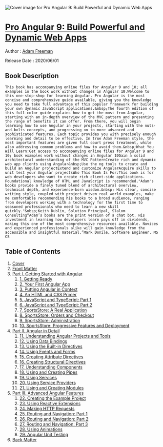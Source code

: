 ![Cover image for Pro Angular 9: Build Powerful and Dynamic Web Apps](https://imgdetail.ebookreading.net/cover/cover/20200920/EB9781484259986.jpg)

[Pro Angular 9: Build Powerful and Dynamic Web Apps](https://ebookreading.net/view/book/Pro+Angular+9%3A+Build+Powerful+and+Dynamic+Web+Apps-EB9781484259986_1.html "Pro Angular 9: Build Powerful and Dynamic Web Apps")
====================================================================================================================

Author : [Adam Freeman](https://ebookreading.net/search/author/Adam+Freeman)

Release Date : 2020/06/01

Book Description
-----------------


    
    This book has accompanying online files for Angular 9 and 10; all examples in the book work without changes in Angular 10.Welcome to this one-stop-shop for learning Angular. Pro Angular is the most concise and comprehensive guide available, giving you the knowledge you need to take full advantage of this popular framework for building your own dynamic JavaScript applications.&nbsp;The fourth edition of this full-color guide explains how to get the most from Angular, starting with an in-depth overview of the MVC pattern and presenting the range of benefits it can offer. From there, you will begin learning how to use Angular in your projects, starting with the nuts-and-bolts concepts, and progressing on to more advanced and sophisticated features. Each topic provides you with precisely enough learning and detail to be effective. In true Adam Freeman style, the most important features are given full court press treatment, while also addressing common problems and how to avoid them.&nbsp;What You Will Learn:Get access to accompanying online files for Angular 9 and 10; book examples work without changes in Angular 10Gain a solid architectural understanding of the MVC PatternCreate rich and dynamic web app clients using Angular&nbsp;Use the ng tools to create and build an Angular projectExtend and customize AngularAcquire skills to unit test your Angular projectsWho This Book Is For:This book is for web developers who want to create rich client-side applications. Foundational knowledge of HTML and JavaScript is recommended."Adam's books provide a finely tuned blend of architectural overview, technical depth, and experience-born wisdom.&nbsp; His clear, concise writing style, coupled with project driven real world examples, make me comfortable recommending his books to a broad audience, ranging from developers working with a technology for the first time to seasoned professionals who need to learn a new skill quickly."&nbsp;Keith Dublin, Solution Principal, Slalom Consulting“Adam’s books are the print version of a chat bot. His investment in learning how developers learn pays off in dividends, making this one of the most comprehensive resources available. Novices and experienced professionals alike will gain knowledge from the accessible and insightful material.”Mark Donile, Software Engineer, MS CS
  

Table of Contents
-----------------

1. [Cover](https://ebookreading.net/view/book/Pro+Angular+9%3A+Build+Powerful+and+Dynamic+Web+Apps-EB9781484259986_1.html)
1. [Front Matter](https://ebookreading.net/view/book/Pro+Angular+9%3A+Build+Powerful+and+Dynamic+Web+Apps-EB9781484259986_2.html)
1. [Part I. Getting Started with Angular](https://ebookreading.net/view/book/Pro+Angular+9%3A+Build+Powerful+and+Dynamic+Web+Apps-EB9781484259986_3.html)
    1. [1.&nbsp;Getting Ready](https://ebookreading.net/view/book/Pro+Angular+9%3A+Build+Powerful+and+Dynamic+Web+Apps-EB9781484259986_4.html)
    1. [2.&nbsp;Your First Angular App](https://ebookreading.net/view/book/Pro+Angular+9%3A+Build+Powerful+and+Dynamic+Web+Apps-EB9781484259986_5.html)
    1. [3.&nbsp;Putting Angular in Context](https://ebookreading.net/view/book/Pro+Angular+9%3A+Build+Powerful+and+Dynamic+Web+Apps-EB9781484259986_6.html)
    1. [4.&nbsp;An HTML and CSS Primer](https://ebookreading.net/view/book/Pro+Angular+9%3A+Build+Powerful+and+Dynamic+Web+Apps-EB9781484259986_7.html)
    1. [5.&nbsp;JavaScript and TypeScript: Part 1](https://ebookreading.net/view/book/Pro+Angular+9%3A+Build+Powerful+and+Dynamic+Web+Apps-EB9781484259986_8.html)
    1. [6.&nbsp;JavaScript and TypeScript: Part 2](https://ebookreading.net/view/book/Pro+Angular+9%3A+Build+Powerful+and+Dynamic+Web+Apps-EB9781484259986_9.html)
    1. [7.&nbsp;SportsStore: A Real Application](https://ebookreading.net/view/book/Pro+Angular+9%3A+Build+Powerful+and+Dynamic+Web+Apps-EB9781484259986_10.html)
    1. [8.&nbsp;SportsStore: Orders and Checkout](https://ebookreading.net/view/book/Pro+Angular+9%3A+Build+Powerful+and+Dynamic+Web+Apps-EB9781484259986_11.html)
    1. [9.&nbsp;SportsStore: Administration](https://ebookreading.net/view/book/Pro+Angular+9%3A+Build+Powerful+and+Dynamic+Web+Apps-EB9781484259986_12.html)
    1. [10.&nbsp;SportsStore: Progressive Features and Deployment](https://ebookreading.net/view/book/Pro+Angular+9%3A+Build+Powerful+and+Dynamic+Web+Apps-EB9781484259986_13.html)
1. [Part II. Angular in Detail](https://ebookreading.net/view/book/Pro+Angular+9%3A+Build+Powerful+and+Dynamic+Web+Apps-EB9781484259986_14.html)
    1. [11.&nbsp;Understanding Angular Projects and Tools](https://ebookreading.net/view/book/Pro+Angular+9%3A+Build+Powerful+and+Dynamic+Web+Apps-EB9781484259986_15.html)
    1. [12.&nbsp;Using Data Bindings](https://ebookreading.net/view/book/Pro+Angular+9%3A+Build+Powerful+and+Dynamic+Web+Apps-EB9781484259986_16.html)
    1. [13.&nbsp;Using the Built-in Directives](https://ebookreading.net/view/book/Pro+Angular+9%3A+Build+Powerful+and+Dynamic+Web+Apps-EB9781484259986_17.html)
    1. [14.&nbsp;Using Events and Forms](https://ebookreading.net/view/book/Pro+Angular+9%3A+Build+Powerful+and+Dynamic+Web+Apps-EB9781484259986_18.html)
    1. [15.&nbsp;Creating Attribute Directives](https://ebookreading.net/view/book/Pro+Angular+9%3A+Build+Powerful+and+Dynamic+Web+Apps-EB9781484259986_19.html)
    1. [16.&nbsp;Creating Structural Directives](https://ebookreading.net/view/book/Pro+Angular+9%3A+Build+Powerful+and+Dynamic+Web+Apps-EB9781484259986_20.html)
    1. [17.&nbsp;Understanding Components](https://ebookreading.net/view/book/Pro+Angular+9%3A+Build+Powerful+and+Dynamic+Web+Apps-EB9781484259986_21.html)
    1. [18.&nbsp;Using and Creating Pipes](https://ebookreading.net/view/book/Pro+Angular+9%3A+Build+Powerful+and+Dynamic+Web+Apps-EB9781484259986_22.html)
    1. [19.&nbsp;Using Services](https://ebookreading.net/view/book/Pro+Angular+9%3A+Build+Powerful+and+Dynamic+Web+Apps-EB9781484259986_23.html)
    1. [20.&nbsp;Using Service Providers](https://ebookreading.net/view/book/Pro+Angular+9%3A+Build+Powerful+and+Dynamic+Web+Apps-EB9781484259986_24.html)
    1. [21.&nbsp;Using and Creating Modules](https://ebookreading.net/view/book/Pro+Angular+9%3A+Build+Powerful+and+Dynamic+Web+Apps-EB9781484259986_25.html)
1. [Part III. Advanced Angular Features](https://ebookreading.net/view/book/Pro+Angular+9%3A+Build+Powerful+and+Dynamic+Web+Apps-EB9781484259986_26.html)
    1. [22.&nbsp;Creating the Example Project](https://ebookreading.net/view/book/Pro+Angular+9%3A+Build+Powerful+and+Dynamic+Web+Apps-EB9781484259986_27.html)
    1. [23.&nbsp;Using Reactive Extensions](https://ebookreading.net/view/book/Pro+Angular+9%3A+Build+Powerful+and+Dynamic+Web+Apps-EB9781484259986_28.html)
    1. [24.&nbsp;Making HTTP Requests](https://ebookreading.net/view/book/Pro+Angular+9%3A+Build+Powerful+and+Dynamic+Web+Apps-EB9781484259986_29.html)
    1. [25.&nbsp;Routing and Navigation: Part 1](https://ebookreading.net/view/book/Pro+Angular+9%3A+Build+Powerful+and+Dynamic+Web+Apps-EB9781484259986_30.html)
    1. [26.&nbsp;Routing and Navigation: Part 2](https://ebookreading.net/view/book/Pro+Angular+9%3A+Build+Powerful+and+Dynamic+Web+Apps-EB9781484259986_31.html)
    1. [27.&nbsp;Routing and Navigation: Part 3](https://ebookreading.net/view/book/Pro+Angular+9%3A+Build+Powerful+and+Dynamic+Web+Apps-EB9781484259986_32.html)
    1. [28.&nbsp;Using Animations](https://ebookreading.net/view/book/Pro+Angular+9%3A+Build+Powerful+and+Dynamic+Web+Apps-EB9781484259986_33.html)
    1. [29.&nbsp;Angular Unit Testing](https://ebookreading.net/view/book/Pro+Angular+9%3A+Build+Powerful+and+Dynamic+Web+Apps-EB9781484259986_34.html)
1. [Back Matter](https://ebookreading.net/view/book/Pro+Angular+9%3A+Build+Powerful+and+Dynamic+Web+Apps-EB9781484259986_35.html)
